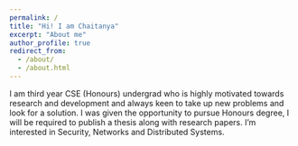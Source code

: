 ```yaml
---
permalink: /
title: "Hi! I am Chaitanya"
excerpt: "About me"
author_profile: true
redirect_from: 
  - /about/
  - /about.html
---
```


I am third year CSE (Honours) undergrad who is highly motivated towards research and development and always keen to take up new problems and look for a solution. I was given the opportunity to pursue Honours degree, I will be required to publish a thesis along with research papers. I’m interested in Security, Networks and Distributed Systems.
